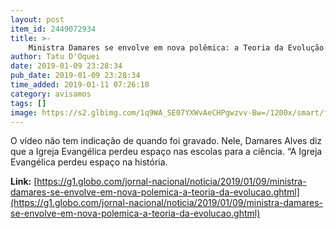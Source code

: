 ```yaml
---
layout: post
item_id: 2449072934
title: >-
    Ministra Damares se envolve em nova polêmica: a Teoria da Evolução
author: Tatu D'Oquei
date: 2019-01-09 23:28:34
pub_date: 2019-01-09 23:28:34
time_added: 2019-01-11 07:26:18
category: avisamos
tags: []
image: https://s2.glbimg.com/1q9WA_SE07YXWvAeCHPgwzvv-Bw=/1200x/smart/filters:cover():strip_icc()/s03.video.glbimg.com/x720/7288506.jpg
---
```


O vídeo não tem indicação de quando foi gravado. Nele, Damares Alves diz que a Igreja Evangélica perdeu espaço nas escolas para a ciência. “A Igreja Evangélica perdeu espaço na história.

**Link:** [https://g1.globo.com/jornal-nacional/noticia/2019/01/09/ministra-damares-se-envolve-em-nova-polemica-a-teoria-da-evolucao.ghtml](https://g1.globo.com/jornal-nacional/noticia/2019/01/09/ministra-damares-se-envolve-em-nova-polemica-a-teoria-da-evolucao.ghtml)


